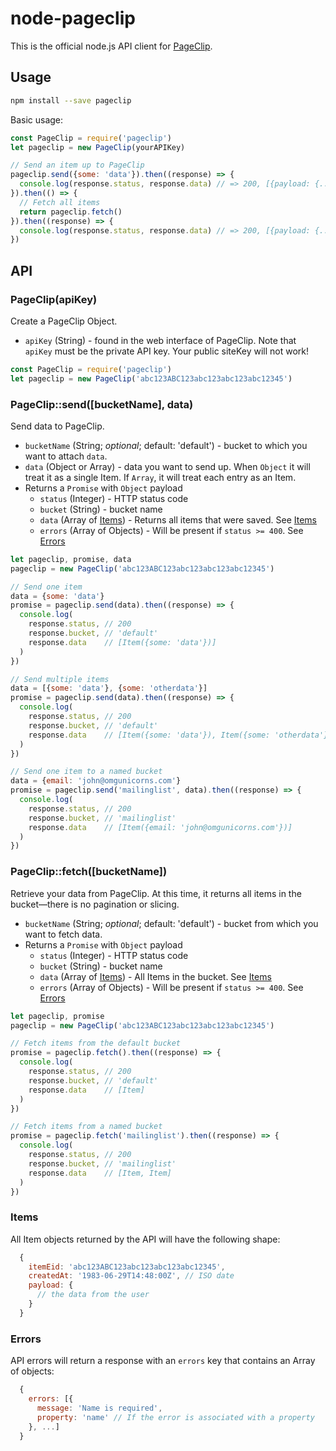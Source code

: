 # node-pageclip

This is the official node.js API client for [PageClip](https://pageclip.co).

## Usage

```sh
npm install --save pageclip
```

Basic usage:

```js
const PageClip = require('pageclip')
let pageclip = new PageClip(yourAPIKey)

// Send an item up to PageClip
pageclip.send({some: 'data'}).then((response) => {
  console.log(response.status, response.data) // => 200, [{payload: {...}}]
}).then(() => {
  // Fetch all items
  return pageclip.fetch()
}).then((response) => {
  console.log(response.status, response.data) // => 200, [{payload: {...}}]
})
```

## API

### PageClip(apiKey)

Create a PageClip Object.

* `apiKey` (String) - found in the web interface of PageClip. Note that `apiKey` must be the private API key. Your public siteKey will not work!

```js
const PageClip = require('pageclip')
let pageclip = new PageClip('abc123ABC123abc123abc123abc12345')
```

### PageClip::send([bucketName], data)

Send data to PageClip.

* `bucketName` (String; _optional_; default: 'default') - bucket to which you want to attach `data`.
* `data` (Object or Array) - data you want to send up. When `Object` it will treat it as a single Item. If `Array`, it will treat each entry as an Item.
* Returns a `Promise` with `Object` payload
  * `status` (Integer) - HTTP status code
  * `bucket` (String) - bucket name
  * `data` (Array of [Items](#items)) - Returns all items that were saved. See [Items](#items)
  * `errors` (Array of Objects) - Will be present if `status >= 400`. See [Errors](#errors)

```js
let pageclip, promise, data
pageclip = new PageClip('abc123ABC123abc123abc123abc12345')

// Send one item
data = {some: 'data'}
promise = pageclip.send(data).then((response) => {
  console.log(
    response.status, // 200
    response.bucket, // 'default'
    response.data    // [Item({some: 'data'})]
  )
})

// Send multiple items
data = [{some: 'data'}, {some: 'otherdata'}]
promise = pageclip.send(data).then((response) => {
  console.log(
    response.status, // 200
    response.bucket, // 'default'
    response.data    // [Item({some: 'data'}), Item({some: 'otherdata'})]
  )
})

// Send one item to a named bucket
data = {email: 'john@omgunicorns.com'}
promise = pageclip.send('mailinglist', data).then((response) => {
  console.log(
    response.status, // 200
    response.bucket, // 'mailinglist'
    response.data    // [Item({email: 'john@omgunicorns.com'})]
  )
})
```

### PageClip::fetch([bucketName])

Retrieve your data from PageClip. At this time, it returns all items in the bucket&mdash;there is no pagination or slicing.

* `bucketName` (String; _optional_; default: 'default') - bucket from which you want to fetch data.
* Returns a `Promise` with `Object` payload
  * `status` (Integer) - HTTP status code
  * `bucket` (String) - bucket name
  * `data` (Array of [Items](#items)) - All Items in the bucket. See [Items](#items)
  * `errors` (Array of Objects) - Will be present if `status >= 400`. See [Errors](#errors)

```js
let pageclip, promise
pageclip = new PageClip('abc123ABC123abc123abc123abc12345')

// Fetch items from the default bucket
promise = pageclip.fetch().then((response) => {
  console.log(
    response.status, // 200
    response.bucket, // 'default'
    response.data    // [Item]
  )
})

// Fetch items from a named bucket
promise = pageclip.fetch('mailinglist').then((response) => {
  console.log(
    response.status, // 200
    response.bucket, // 'mailinglist'
    response.data    // [Item, Item]
  )
})
```

### Items

All Item objects returned by the API will have the following shape:

```js
  {
    itemEid: 'abc123ABC123abc123abc123abc12345',
    createdAt: '1983-06-29T14:48:00Z', // ISO date
    payload: {
      // the data from the user
    }
  }
```

### Errors

API errors will return a response with an `errors` key that contains an Array of objects:

```js
  {
    errors: [{
      message: 'Name is required',
      property: 'name' // If the error is associated with a property
    }, ...]
  }
```
